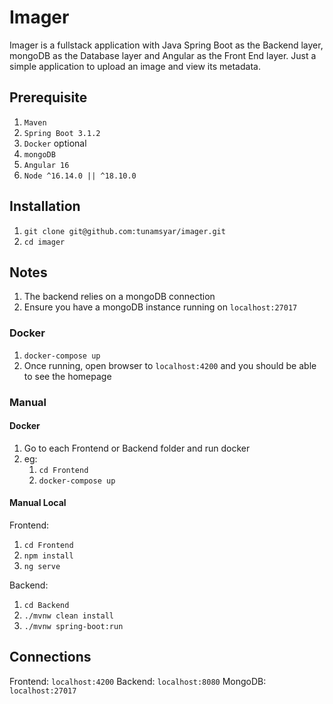# Imager

Imager is a fullstack application with Java Spring Boot as the Backend layer,
mongoDB as the Database layer and Angular as the Front End layer. Just a simple
application to upload an image and view its metadata.

## Prerequisite
1. `Maven`
2. `Spring Boot 3.1.2`
3. `Docker` optional
4. `mongoDB`
5. `Angular 16`
6. `Node ^16.14.0 || ^18.10.0`

## Installation
1. `git clone git@github.com:tunamsyar/imager.git`
2. `cd imager`

## Notes
1. The backend relies on a mongoDB connection
2. Ensure you have a mongoDB instance running on `localhost:27017`


### Docker
1. `docker-compose up`
2. Once running, open browser to `localhost:4200` and you should be able to see the homepage

### Manual

#### Docker
1. Go to each Frontend or Backend folder and run docker
2. eg:
   1. `cd Frontend`
   2. `docker-compose up`

#### Manual Local
Frontend:
  1. `cd Frontend`
  2. `npm install`
  3. `ng serve`

Backend:
  1. `cd Backend`
  2. `./mvnw clean install`
  3. `./mvnw spring-boot:run`

## Connections

Frontend: `localhost:4200`
Backend: `localhost:8080`
MongoDB: `localhost:27017`



